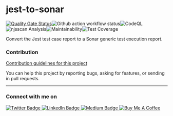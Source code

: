 # jest-to-sonar
 [![Quality Gate Status](https://sonarcloud.io/api/project_badges/measure?project=santoshshinde2012_jest-to-sonar&metric=alert_status)](https://sonarcloud.io/summary/new_code?id=santoshshinde2012_jest-to-sonar)![Github action workflow status](https://github.com/santoshshinde2012/jest-to-sonar/actions/workflows/node.js.yml/badge.svg?branch=main)![CodeQL](https://github.com/santoshshinde2012/jest-to-sonar/actions/workflows/codeql-analysis.yml/badge.svg?branch=main)![njsscan Analysis](https://github.com/santoshshinde2012/jest-to-sonar/actions/workflows/njsscan.yml/badge.svg?branch=main)![Maintainability](https://api.codeclimate.com/v1/badges/25a158be62f89833fcda/maintainability)![Test Coverage](https://api.codeclimate.com/v1/badges/25a158be62f89833fcda/test_coverage)

Convert the Jest test case report to a Sonar generic test execution report.

### Contribution

[Contribution guidelines for this project](CONTRIBUTING.md)

You can help this project by reporting bugs, asking for features, or sending in pull requests.

<hr/>

### Connect with me on
<div id="badges">
  <a href="https://twitter.com/shindesan2012">
    <img src="https://img.shields.io/badge/shindesan2012-black?style=for-the-badge&logo=twitter&logoColor=white" alt="Twitter Badge"/>
  </a>
  <a href="https://www.linkedin.com/in/shindesantosh/">
    <img src="https://img.shields.io/badge/shindesantosh-blue?style=for-the-badge&logo=linkedin&logoColor=white" alt="LinkedIn Badge"/>
  </a>
   <a href="https://blog.santoshshinde.com/">
    <img src="https://img.shields.io/badge/Blog-black?style=for-the-badge&logo=medium&logoColor=white" alt="Medium Badge"/>
  </a>
  <a href="https://www.buymeacoffee.com/santoshshin" target="_blank">
   <img src="https://img.shields.io/badge/buymeacoffee-black?style=for-the-badge&logo=buymeacoffee&logoColor=white" alt="Buy Me A Coffee"/>
  </a>
</div>